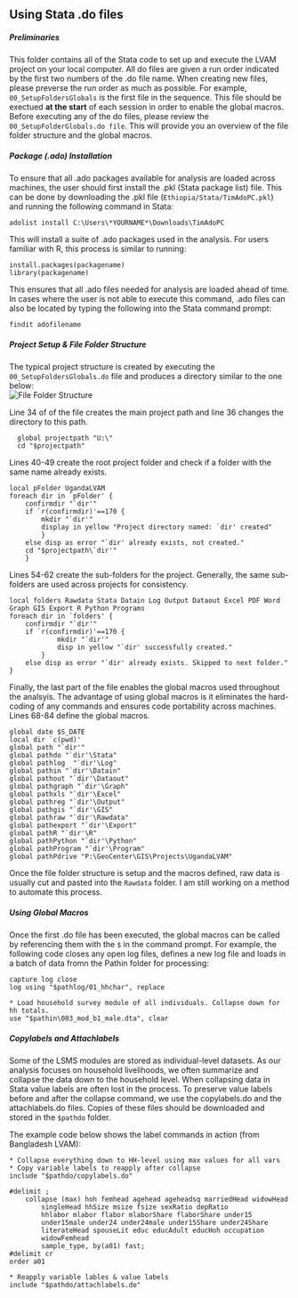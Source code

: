 Using Stata .do files
-------------

##### Preliminaries  
This folder contains all of the Stata code to set up and execute the LVAM project on your local computer. All do files are given a run order indicated by the first two numbers of the .do file name. When creating new files, please preverse the run order as much as possible. For example, ```00_SetupFoldersGlobals``` is the first file in the sequence. This file should be exectued **at the start** of each session in order to enable the global macros.  Before executing any of the do files, please review the ```00_SetupFolderGlobals.do file```. This will provide you an overview of the file folder structure and the global macros.

##### Package (.ado) Installation
To ensure that all .ado packages available for analysis are loaded across machines, the user should first install the .pkl (Stata package list) file. This can be done by downloading the .pkl file (```Ethiopia/Stata/TimAdoPC.pkl```) and running the following command in Stata:  
```{stata}
adolist install C:\Users\*YOURNAME*\Downloads\TimAdoPC
``` 
This will install a suite of .ado packages used in the analysis. For users familiar with R, this process is similar to running:
```{r}
install.packages(packagename) 
library(packagename)
```  
This ensures that all .ado files needed for analysis are loaded ahead of time. In cases where the user is not able to execute this command, .ado files can also be located by typing the following into the Stata command prompt:
```{stata}
findit adofilename
```

##### Project Setup & File Folder Structure 

The typical project structure is created by executing the ```00_SetupFoldersGlobals.do``` file and produces a directory similar to the one below:  
![File Folder Structure](https://cloud.githubusercontent.com/assets/5873344/5705046/5c5b81de-9a44-11e4-802b-1ca8d44c94c5.PNG)

Line 34 of of the file creates the main project path and line 36 changes the directory to this path.  
``` {stata}
  global projectpath "U:\"
  cd "$projectpath"
```  

Lines 40-49 create the root project folder and check if a folder with the same name already exists.  
```{stata}
local pFolder UgandaLVAM
foreach dir in `pFolder' {
	confirmdir "`dir'"
	if `r(confirmdir)'==170 {
		mkdir "`dir'"
		display in yellow "Project directory named: `dir' created"
		}
	else disp as error "`dir' already exists, not created."
	cd "$projectpath\`dir'"
	}
```  
	
Lines 54-62 create the sub-folders for the project. Generally, the same sub-folders are used across projects for consistency.
```{stata}
local folders Rawdata Stata Datain Log Output Dataout Excel PDF Word Graph GIS Export R Python Programs
foreach dir in `folders' {
	confirmdir "`dir'"
	if `r(confirmdir)'==170 {
			mkdir "`dir'"
			disp in yellow "`dir' successfully created."
		}
	else disp as error "`dir' already exists. Skipped to next folder."
}
```

Finally, the last part of the file enables the global macros used throughout the analsyis. The advantage of using global macros is it eliminates the hard-coding of any commands and ensures code portability across machines.  Lines 68-84 define the global macros.
```{stata}
global date $S_DATE
local dir `c(pwd)'
global path "`dir'"
global pathdo "`dir'\Stata"
global pathlog  "`dir'\Log"
global pathin "`dir'\Datain"
global pathout "`dir'\Dataout"
global pathgraph "`dir'\Graph"
global pathxls "`dir'\Excel"
global pathreg "`dir'\Output"
global pathgis "`dir'\GIS"
global pathraw "`dir'\Rawdata"
global pathexport "`dir'\Export"
global pathR "`dir'\R"
global pathPython "`dir'\Python"
global pathProgram "`dir'\Program"
global pathPdrive "P:\GeoCenter\GIS\Projects\UgandaLVAM"
```  

Once the file folder structure is setup and the macros defined, raw data is usually cut and pasted into the ```Rawdata``` folder. I am still working on a method to automate this process.

##### Using Global Macros
Once the first .do file has been executed, the global macros can be called by referencing them with the ```$``` in the command prompt.  For example, the following code closes any open log files, defines a new log file and loads in a batch of data fromn the Pathin folder for processing:
```{stata}
capture log close
log using "$pathlog/01_hhchar", replace

* Load household survey module of all individuals. Collapse down for hh totals.
use "$pathin\003_mod_b1_male.dta", clear
```

##### Copylabels and Attachlabels
Some of the LSMS modules are stored as individual-level datasets. As our analysis focuses on household livelihoods, we often summarize and collapse the data down to the household level. When collapsing data in Stata value labels are often lost in the process. To preserve value labels before and after the collapse command, we use the copylabels.do and the attachlabels.do files. Copies of these files should be downloaded and stored in the ```$pathdo``` folder.    

The example code below shows the label commands in action (from Bangladesh LVAM):
```{stata}
* Collapse everything down to HH-level using max values for all vars
* Copy variable labels to reapply after collapse
include "$pathdo/copylabels.do"

#delimit ;
	collapse (max) hoh femhead agehead ageheadsq marriedHead widowHead 
		singleHead hhSize msize fsize sexRatio depRatio 
		hhlabor mlabor flabor mlaborShare flaborShare under15 
		under15male under24 under24male under15Share under24Share 
		literateHead spouseLit educ educAdult educHoh occupation
		widowFemhead
		sample_type, by(a01) fast;
#delimit cr
order a01

* Reapply variable lables & value labels
include "$pathdo/attachlabels.do"
```




